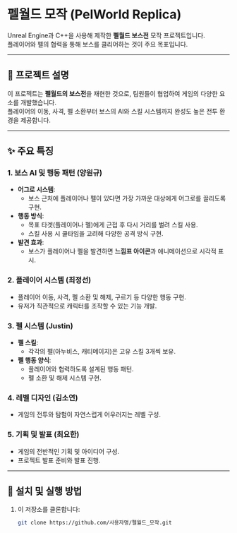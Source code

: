 # 펠월드 모작 (PelWorld Replica)

Unreal Engine과 C++을 사용해 제작한 **펠월드 보스전** 모작 프로젝트입니다.  
플레이어와 펠의 협력을 통해 보스를 클리어하는 것이 주요 목표입니다.

---

## 📖 프로젝트 설명

이 프로젝트는 **펠월드의 보스전**을 재현한 것으로, 팀원들이 협업하여 게임의 다양한 요소를 개발했습니다.  
플레이어의 이동, 사격, 펠 소환부터 보스의 AI와 스킬 시스템까지 완성도 높은 전투 환경을 제공합니다.

---

## ✨ 주요 특징

### 1. **보스 AI 및 행동 패턴** (양원규)
- **어그로 시스템**:
  - 보스 근처에 플레이어나 펠이 있다면 가장 가까운 대상에게 어그로를 끌리도록 구현.
- **행동 방식**:
  - 목표 타겟(플레이어나 펠)에게 근접 후 다시 거리를 벌려 스킬 사용.
  - 스킬 사용 시 쿨타임을 고려해 다양한 공격 방식 구현.
- **발견 효과**:
  - 보스가 플레이어나 펠을 발견하면 **느낌표 아이콘**과 애니메이션으로 시각적 표시.

### 2. **플레이어 시스템** (최정선)
- 플레이어 이동, 사격, 펠 소환 및 해제, 구르기 등 다양한 행동 구현.
- 유저가 직관적으로 캐릭터를 조작할 수 있는 기능 개발.

### 3. **펠 시스템** (Justin)
- **펠 스킬**:
  - 각각의 펠(아누비스, 캐티메이지)은 고유 스킬 3개씩 보유.
- **펠 행동 양식**:
  - 플레이어와 협력하도록 설계된 행동 패턴.
  - 펠 소환 및 해제 시스템 구현.

### 4. **레벨 디자인** (김소연)
- 게임의 전투와 탐험이 자연스럽게 어우러지는 레벨 구성.

### 5. **기획 및 발표** (최요한)
- 게임의 전반적인 기획 및 아이디어 구성.
- 프로젝트 발표 준비와 발표 진행.

---

## 🚀 설치 및 실행 방법

1. 이 저장소를 클론합니다:
   ```bash
   git clone https://github.com/사용자명/펠월드_모작.git
